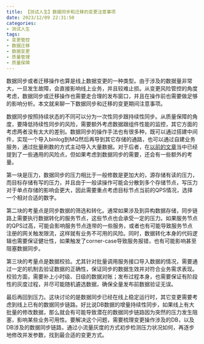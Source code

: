 ```yaml
---
title: 【测试人生】数据同步和迁移的变更注意事项
date: 2023/12/09 22:31:50
categories:
- 测试人生
tags:
- 变更管控
- 数据迁移
- 数据变更
- 质量管理
- 质量保障
---
```


数据同步或者迁移操作也算是线上数据变更的一种类型。由于涉及的数据量非常大，一旦发生故障，会直接影响线上业务，并且较难止损。从变更风险管控的角度考虑，数据同步或迁移操作也需要走合理的发布窗口，并且在操作前也需要做足够的影响分析。本文就来聊一下数据同步和迁移的变更期间注意事项。

数据同步按照持续状态的不同可以分为一次性同步跟持续性同步。从质量保障的角度，要降低持续性同步的风险，需要额外考虑数据跟组件性能的监控，其它方面的考虑两者没有太大的差别。数据同步的操作手法也有很多种，既可以通过搭建中间件，实现一个导入binlog到MQ然后再导到其它存储的通路，也可以通过自建业务服务，通过批量刷数的方式主动导入大量数据。对于后者，在[以前的文章](https://utmhikari.top/2023/07/09/testlife/data_wash_risk/)当中已经提到了一些通用的风险点，但如果考虑到数据同步的需要，还会有一些额外的考量。

<!-- more -->

第一块是压力，数据同步的压力相比于一般修数是更加大的，源存储有读的压力，而目标存储有写的压力，并且由于一般读操作可能会分散到多个存储节点，写压力对于单点存储的影响会更大，因此需要重点考虑目标节点当前的QPS情况，选择一个相对合适的数字。

第二块的考量点是同步数据的筛选和转化。通常如果涉及到异构数据存储，同步链路上需要执行数据转化的服务节点，这些节点也会承受一定的压力。如果服务节点的QPS过高，可能会影响服务节点连带的一些服务，或者也有可能导致服务节点注册的网关触发限流，这样就有业务不可用的风险。同时，数据转化本身的代码逻辑也需要保证健壮性，如果触发了corner-case导致服务报错，也有可能影响甚至阻塞数据同步。

第三块的考量点是数据校验。尤其针对批量调用服务接口导入数据的情况，需要通过一定的机制去验证数据的正确性，保证同步的数据生效并对符合业务需求表现。校验方面，需要补上小时级、日级的数据对账；发布过程本身，也需要保证有阶段性的灰度过程，并尽可能随机遴选数据，确保全量发布前数据验证无误。

最后再回到压力。这块讨论的是数据同步已经在线上稳定运行时，其它变更需要考虑到线上已有的数据同步链路。好比说DB数据的增量持续性同步，如果线上有大批量的修改数据，那么就会有可能导致潜在的数据同步链路因为突然的压力发生阻塞，影响某些业务可用性。要解决这个问题，需要梳理变更操作涉及的DB，以及DB涉及的数据同步链路，通过小流量灰度的方式初步检测压力状况如何，再逐步地修改并发参数，找到最合适的变更方式。
